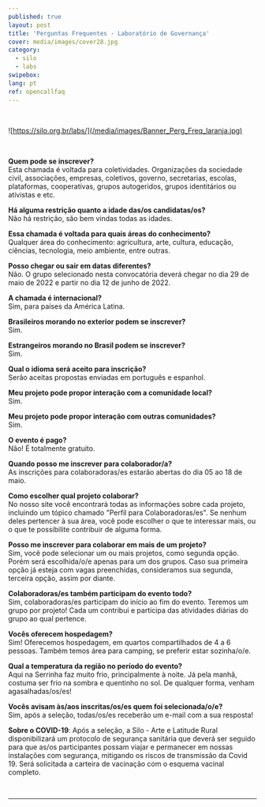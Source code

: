 ```yaml
---
published: true
layout: post
title: 'Perguntas Frequentes - Laboratório de Governança'
cover: media/images/cover28.jpg
category:
  - silo
  - labs
swipebox:
lang: pt
ref: opencallfaq
---
```


<br>

![https://silo.org.br/labs/](/media/images/Banner_Perg_Freq_laranja.jpg)


<br>

**Quem pode se inscrever?**<br>
Esta chamada é voltada para coletividades. Organizações da sociedade civil,  associações, empresas, coletivos, governo, secretarias, escolas, plataformas, cooperativas, grupos autogeridos, grupos identitários ou ativistas e etc.   


**Há alguma restrição quanto a idade das/os candidatas/os?**<br>
Não há restrição, são bem vindas todas as idades.


**Essa chamada é voltada para quais áreas do conhecimento?**<br>
Qualquer área do conhecimento:  agricultura, arte, cultura, educação, ciências, tecnologia, meio ambiente, entre outras. 


**Posso chegar ou sair em datas diferentes?**<br>
Não. O grupo selecionado nesta convocatória deverá chegar no dia 29 de maio de 2022 e partir no dia 12 de junho de 2022.


**A chamada é internacional?**<br>
Sim, para países da América Latina.


**Brasileiros morando no exterior podem se inscrever?**<br>
Sim.


**Estrangeiros morando no Brasil podem se inscrever?**<br>
Sim. 


**Qual o idioma será aceito para inscrição?**<br>
Serão aceitas propostas enviadas em português e espanhol.


**Meu projeto pode propor interação com a comunidade local?**<br>
Sim.


**Meu projeto pode propor interação com outras comunidades?**<br>
Sim.


**O evento é pago?**<br>
Não! É totalmente gratuito.


**Quando posso me inscrever para colaborador/a?**<br>
As inscrições para colaboradoras/es estarão abertas do dia 05 ao 18 de maio.


**Como escolher qual projeto colaborar?**<br>
No nosso site você encontrará todas as informações sobre cada projeto, incluindo um tópico chamado "Perfil para Colaboradoras/es". Se nenhum deles pertencer à sua área, você pode escolher o que te interessar mais, ou o que te possibilite contribuir de alguma forma.


**Posso me inscrever para colaborar em mais de um projeto?**<br>
Sim, você pode selecionar um ou mais projetos, como segunda opção. Porém será escolhida/o/e apenas para um dos grupos. Caso sua primeira opção já esteja com vagas preenchidas, consideramos sua segunda, terceira opção, assim por diante.


**Colaboradoras/es também participam do evento todo?**<br>
Sim, colaboradoras/es participam do início ao fim do evento. Teremos um grupo por projeto! Cada um contribui e participa das atividades diárias do grupo ao qual pertence.


**Vocês oferecem hospedagem?**<br>
Sim! Oferecemos hospedagem, em quartos compartilhados de 4 a 6 pessoas. Também temos área para camping, se preferir estar sozinha/o/e.


**Qual a temperatura da região no período do evento?**<br>
Aqui na Serrinha faz muito frio, principalmente à noite. Já pela manhã, costuma ser frio na sombra e quentinho no sol. De qualquer forma, venham agasalhadas/os/es!


**Vocês avisam às/aos inscritas/os/es quem foi selecionada/o/e?**<br>
Sim, após a seleção, todas/os/es receberão um e-mail com a sua resposta!


**Sobre o COVID-19**:
Após a seleção, a Silo - Arte e Latitude Rural disponibilizará um protocolo de segurança sanitária que deverá ser seguido para que as/os participantes possam viajar e permanecer em nossas instalações com segurança, mitigando os riscos de transmissão da Covid 19. Será solicitada a carteira de vacinação com o esquema vacinal completo.

<br>

---

